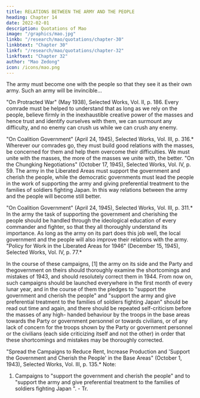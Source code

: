 ```yaml
---
title: RELATIONS BETWEEN THE ARMY AND THE PEOPLE
heading: Chapter 14
date: 2022-02-01
description: Quotations of Mao
image: "/graphics/mao.jpg"
linkb: "/research/mao/quotations/chapter-30"
linkbtext: "Chapter 30"
linkf: "/research/mao/quotations/chapter-32"
linkftext: "Chapter 32"
author: "Mao Zedong"
icon: /icons/mao.png
---
```



The army must become one with the people so that they see it as their own
army. Such an army will be invincible…

"On Protracted War" (May 1938), Selected Works, Vol. II, p. 186.
Every comrade must be helped to understand that as long as we rely on the
people, believe firmly in the inexhaustible creative power of the masses and
hence trust and identify ourselves with them, we can surmount any difficulty,
and no enemy can crush us while we can crush any enemy.

"On Coalition Government" (April 24, 1945), Selected Works, Vol. III, p. 316.*
Wherever our comrades go, they must build good relations with the masses,
be concerned for them and help them overcome their difficulties. We must
unite with the masses, the more of the masses we unite with, the better.
"On the Chungking Negotiations" (October 17, 1945), Selected Works, Vol. IV, p. 59.
The army in the Liberated Areas must support the government and cherish
the people, while the democratic governments must lead the people in the
work of supporting the army and giving preferential treatment to the families
of soldiers fighting Japan. In this way relations between the army and the
people will become still better.

"On Coalition Government" (April 24, 1945), Selected Works, Vol. III, p. 311.*
In the army the task of supporting the government and cherishing the people
should be handled through the ideological education of every commander and
fighter, so that they all thoroughly understand its importance. As long as the
army on its part does this job well, the local government and the people will
also improve their relations with the army.
"Policy for Work in the Liberated Areas for 1946" (December 15, 1945), Selected
Works, Vol. IV, p. 77.*

In the course of these campaigns, [1] the army on its side and the Party and thegovernment on theirs should thoroughly examine the shortcomings and
mistakes of 1943, and should resolutely correct them in 1944. From now on,
such campaigns should be launched everywhere in the first month of every
lunar year, and in the course of them the pledges to "support the government
and cherish the people" and "support the army and give preferential treatment
to the families of soldiers fighting Japan" should be read out time and again,
and there should be repeated self-criticism before the masses of any high-
handed behaviour by the troops in the base areas towards the Party or
government personnel or towards civilians, or of any lack of concern for the
troops shown by the Party or government personnel or the civilians (each side
criticizing itself and not the other) in order that these shortcomings and
mistakes may be thoroughly corrected.

"Spread the Campaigns to Reduce Rent, Increase Production and 'Support the
Government and Cherish the People' in the Base Areas" (October 1, 1943), Selected
Works, Vol. III, p. 135.*
Note:
1. Campaigns to "support the government and cherish the people" and to "support the
army and give preferential treatment to the families of soldiers fighting Japan ". - Tr.


